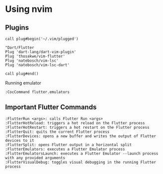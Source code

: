 # Using nvim

## Plugins

    call plug#begin('~/.vim/plugged')

    "Dart/Flutter
    Plug 'dart-lang/dart-vim-plugin'
    Plug 'thosakwe/vim-flutter'
    Plug 'natebosch/vim-lsc'
    Plug 'natebosch/vim-lsc-dart'

    call plug#end()



Running emulator

    :CocCommand flutter.emulators

## Important Flutter Commands

    :FlutterRun <args>: calls Flutter Run <args>
    :FlutterHotReload: triggers a hot reload on the Flutter process
    :FlutterHotRestart: triggers a hot restart on the Flutter process
    :FlutterQuit: quits the current Flutter process
    :FlutterDevices: opens a new buffer and writes the output of Flutter devices to it
    :FlutterSplit: opens Flutter output in a horizontal split
    :FlutterEmulators: executes a Flutter Emulator process
    :FlutterEmulatorsLaunch: executes a Flutter Emulator --launch process with any provided arguments
    :FlutterVisualDebug: toggles visual debugging in the running Flutter process
